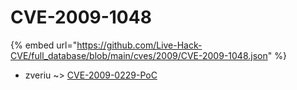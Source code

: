 # CVE-2009-1048
{% embed url="https://github.com/Live-Hack-CVE/full_database/blob/main/cves/2009/CVE-2009-1048.json" %}

* zveriu ~> [CVE-2009-0229-PoC](https://www.alice-snow.ru/2009/database/cve-2009-1048/cve-2009-0229-poc-zveriu)